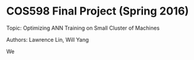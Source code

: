 # COS598 Final Project (Spring 2016)
Topic: Optimizing ANN Training on Small Cluster of Machines

Authors: Lawrence Lin, Will Yang

We 
